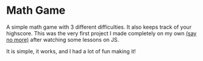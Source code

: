 # Math Game

A simple math game with 3 different difficulties. It also keeps track of your highscore.
This was the very first project I made completely on my own <a href="https://slate.com/technology/2014/06/coders-high-the-intense-feeling-of-absorption-exclusive-to-programmers.html">(say no more)</a> after
watching some lessons on JS.

It is simple, it works, and I had a lot of fun making it!
